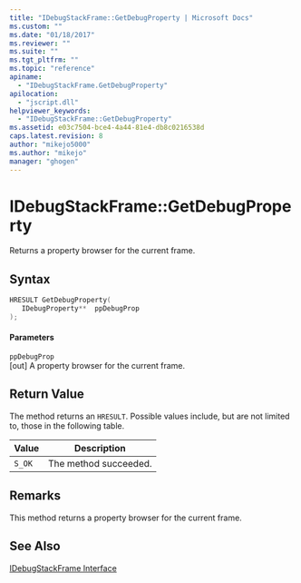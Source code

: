 ```yaml
---
title: "IDebugStackFrame::GetDebugProperty | Microsoft Docs"
ms.custom: ""
ms.date: "01/18/2017"
ms.reviewer: ""
ms.suite: ""
ms.tgt_pltfrm: ""
ms.topic: "reference"
apiname: 
  - "IDebugStackFrame.GetDebugProperty"
apilocation: 
  - "jscript.dll"
helpviewer_keywords: 
  - "IDebugStackFrame::GetDebugProperty"
ms.assetid: e03c7504-bce4-4a44-81e4-db8c0216538d
caps.latest.revision: 8
author: "mikejo5000"
ms.author: "mikejo"
manager: "ghogen"
---
```

# IDebugStackFrame::GetDebugProperty
Returns a property browser for the current frame.  
  
## Syntax  
  
```cpp
HRESULT GetDebugProperty(  
   IDebugProperty**  ppDebugProp  
);  
```  
  
#### Parameters  
 `ppDebugProp`  
 [out] A property browser for the current frame.  
  
## Return Value  
 The method returns an `HRESULT`. Possible values include, but are not limited to, those in the following table.  
  
|Value|Description|  
|-----------|-----------------|  
|`S_OK`|The method succeeded.|  
  
## Remarks  
 This method returns a property browser for the current frame.  
  
## See Also  
 [IDebugStackFrame Interface](../../winscript/reference/idebugstackframe-interface.md)